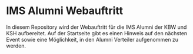 # IMS Alumni Webauftritt

In diesem Repository wird der Webauftritt für die IMS Alumni der KBW und
KSH aufbereitet. Auf der Startseite gibt es einen Hinweis auf den
nächsten Event sowie eine Möglichkeit, in den Alumni Verteiler
aufgenommen zu werden.